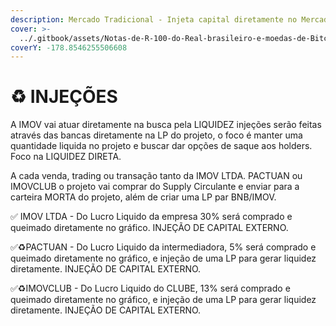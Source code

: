 ```yaml
---
description: Mercado Tradicional - Injeta capital diretamente no Mercado Cripto.
cover: >-
  ../.gitbook/assets/Notas-de-R-100-do-Real-brasileiro-e-moedas-de-Bitcoin-1200x675.jpg
coverY: -178.8546255506608
---
```


# ♻ INJEÇÕES

A IMOV vai atuar diretamente na busca pela LIQUIDEZ injeções serão feitas através das bancas diretamente na LP do projeto, o foco é manter uma quantidade liquida no projeto e buscar dar opções de saque aos holders. Foco na LIQUIDEZ DIRETA.&#x20;

A cada venda, trading ou transação tanto da IMOV LTDA. PACTUAN ou IMOVCLUB o projeto vai comprar do Supply Circulante e enviar para a carteira MORTA do projeto, além de criar uma LP par BNB/IMOV.



✅ IMOV LTDA - Do Lucro Liquido da empresa 30% será comprado e queimado diretamente no gráfico. INJEÇÃO DE CAPITAL EXTERNO.

✅♻️PACTUAN - Do Lucro Liquido da intermediadora, 5% será comprado e queimado diretamente no gráfico, e injeção de uma LP para gerar liquidez diretamente. INJEÇÃO DE CAPITAL EXTERNO.

✅♻️IMOVCLUB - Do Lucro Liquido do CLUBE, 13% será comprado e queimado diretamente no gráfico, e injeção de uma LP para gerar liquidez diretamente. INJEÇÃO DE CAPITAL EXTERNO.
